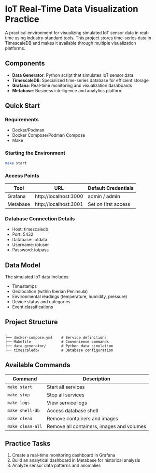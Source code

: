 # IoT Real-Time Data Visualization Practice

A practical environment for visualizing simulated IoT sensor data in real-time using industry-standard tools. This project stores time-series data in TimescaleDB and makes it available through multiple visualization platforms.

## Components

- **Data Generator**: Python script that simulates IoT sensor data
- **TimescaleDB**: Specialized time-series database for efficient storage
- **Grafana**: Real-time monitoring and visualization dashboards
- **Metabase**: Business intelligence and analytics platform

## Quick Start

### Requirements
- Docker/Podman
- Docker Compose/Podman Compose
- Make

### Starting the Environment
```bash
make start
```

### Access Points

| Tool | URL | Default Credentials |
|------|-----|---------------------|
| Grafana | http://localhost:3000 | admin / admin |
| Metabase | http://localhost:3001 | Set on first access |

### Database Connection Details
- Host: timescaledb
- Port: 5432
- Database: iotdata
- Username: iotuser
- Password: iotpass

## Data Model

The simulated IoT data includes:
- Timestamps
- Geolocation (within Iberian Peninsula)
- Environmental readings (temperature, humidity, pressure)
- Device status and categories
- Event classifications

## Project Structure
```
.
├── docker-compose.yml    # Service definitions
├── Makefile              # Convenience commands
├── data_generator/       # Python data simulation
└── timescaledb/          # Database configuration
```

## Available Commands

| Command | Description |
|---------|-------------|
| `make start` | Start all services |
| `make stop` | Stop all services |
| `make logs` | View service logs |
| `make shell-db` | Access database shell |
| `make clean` | Remove containers and images |
| `make clean-all` | Remove all containers, images and volumes |

## Practice Tasks

1. Create a real-time monitoring dashboard in Grafana
2. Build an analytical dashboard in Metabase for historical analysis
3. Analyze sensor data patterns and anomalies
